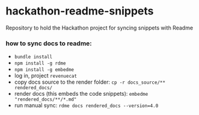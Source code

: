 # hackathon-readme-snippets
Repository to hold the Hackathon project for syncing snippets with Readme


### how to sync docs to readme: 
- `bundle install`
- `npm install -g rdme`
- `npm install -g embedme`
- log in, project `revenuecat`
- copy docs source to the render folder: `cp -r docs_source/** rendered_docs/`
- render docs (this embeds the code snippets): `embedme "rendered_docs/**/*.md"`
- run manual sync: `rdme docs rendered_docs --version=4.0`
